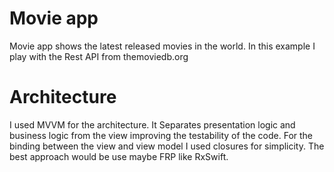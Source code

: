 # Movie app
						
Movie app shows the latest released movies in the world. In this example I play with the Rest API from themoviedb.org
						
# Architecture
						
I used MVVM for the architecture. It Separates presentation logic and business logic from the view improving the testability of the code.
For the binding between the view and view model I used closures for simplicity. The best approach would be use maybe FRP like RxSwift.

